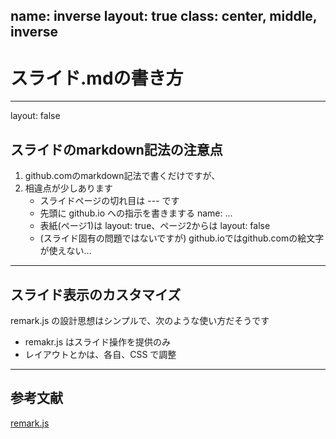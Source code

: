 name:   inverse
layout: true
class:  center, middle, inverse
---
# **スライド.md**の書き方

---
layout: false
## スライドのmarkdown記法の注意点

1. github.comのmarkdown記法で書くだけですが、 
1. 相違点が少しあります
    - スライドページの切れ目は --- です
    - 先頭に github.io への指示を書きまする name: ...
    - 表紙(ページ1)は layout: true、ページ2からは layout: false
    - (スライド固有の問題ではないですが)
      github.ioではgithub.comの絵文字が使えない…

---
## スライド表示のカスタマイズ

remark.js の設計思想はシンプルで、次のような使い方だそうです
- remakr.js はスライド操作を提供のみ
- レイアウトとかは、各自、CSS で調整


---
## 参考文献

[remark.js](https://remarkjs.com)


